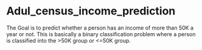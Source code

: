 # Adul_census_income_prediction
The Goal is to predict whether a person has an income of more than 50K a year or not. This is basically a binary classification problem where a person is classified into the >50K group or &lt;=50K group.
